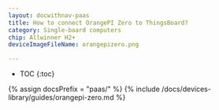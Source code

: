 ```yaml
---
layout: docwithnav-paas
title: How to connect OrangePI Zero to ThingsBoard?
category: Single-board computers
chip: Allwinner H2+
deviceImageFileName: orangepizero.png

---
```


* TOC
{:toc}

{% assign docsPrefix = "paas/" %}
{% include /docs/devices-library/guides/orangepi-zero.md %}